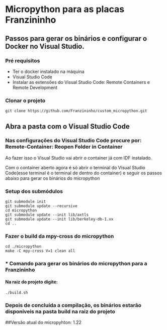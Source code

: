 # Micropython para as placas Franzininho

## Passos para gerar os binários e configurar o Docker no Visual Studio.

### Pré requisitos

* Ter o docker instalado na máquina
* Visual Studio Code
* Instalar as extensões do Visual Studio Code: Remote Containers e Remote Development

### Clonar o projeto
```shell
git clone https://github.com/Franzininho/custom_micropython.git
```

## Abra a pasta com o Visual Studio Code

### Nas configurações do Visual Studio Code procure por: Remote-Container: Reopen Folder in Container
Ao fazer isso o Visual Studio vai abrir o container já com IDF instalado.


Com o container aberto agora é só abrir o terminal do Visual Studio Code(esse terminal é o terminal de dentro do container) e seguir os passos abaixo para gerar os binários do micropython 

###  Setup dos submódulos
```shell
git submodule init
git submodule update --recursive
cd micropython
git submodule update --init lib/axtls
git submodule update --init lib/berkeley-db-1.xx
cd ..
```

### Fazer o build da mpy-cross do micropython

```shell
cd ./micropython
make -C mpy-cross V=1 clean all
```

### * Comando para gerar os binários do micropython para a Franzininho

#### Na raiz do projeto digite: ####

```shell
./build.sh
```

### Depois de concluída a compilação, os binários estarão disponíveis na pasta build na raiz do projeto ###

##Versão atual do micropyhton: 1.22

